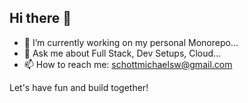 ## Hi there 👋

- 🔭 I’m currently working on my personal Monorepo...
- 💬 Ask me about Full Stack, Dev Setups, Cloud...
- 📫 How to reach me: schottmichaelsw@gmail.com

Let's have fun and build together!

<!--
**michscho/michscho** is a ✨ _special_ ✨ repository because its `README.md` (this file) appears on your GitHub profile.

Here are some ideas to get you started:

- 🔭 I’m currently working on ...
- 🌱 I’m currently learning ...
- 👯 I’m looking to collaborate on ...
- 🤔 I’m looking for help with ...
- 💬 Ask me about ...
- 📫 How to reach me: ...
- 😄 Pronouns: ...
- ⚡ Fun fact: ...
-->
